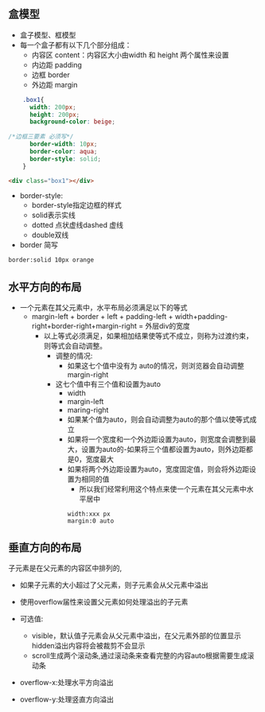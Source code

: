 ## 盒模型
- 盒子模型、框模型
- 每一个盒子都有以下几个部分组成：
  - 内容区 content：内容区大小由width 和 height 两个属性来设置
  - 内边距 padding
  - 边框 border
  - 外边距 margin

```css
    .box1{
      width: 200px;
      height: 200px;
      background-color: beige;
    
/*边框三要素 必须写*/
      border-width: 10px;
      border-color: aqua;
      border-style: solid;
    }
```

```html
<div class="box1"></div>
```
- border-style:
  - border-style指定边框的样式
  - solid表示实线
  - dotted 点状虚线dashed 虚线
  - double双线
- border 简写
```html
border:solid 10px orange
```

## 水平方向的布局
- 一个元素在其父元素中，水平布局必须满足以下的等式
  - margin-left + border + left + padding-left + width+padding-right+border-right+margin-right = 外层div的宽度
    - 以上等式必须满足，如果相加结果使等式不成立，则称为过渡约束，则等式会自动调整。
      - 调整的情况:
        - 如果这七个值中没有为 auto的情况，则浏览器会自动调整margin-right
      - 这七个值中有三个值和设置为auto
        - width
        - margin-left
        - maring-right
        - 如果某个值为auto，则会自动调整为auto的那个值以使等式成立
        - 如果将一个宽度和一个外边距设置为auto，则宽度会调整到最大，设置为auto的-如果将三个值都设置为auto，则外边距都是0，宽度最大
        - 如果将两个外边距设置为auto，宽度固定值，则会将外边距设置为相同的值
           - 所以我们经常利用这个特点来使一个元素在其父元素中水平居中
           ```
          width:xxx px
          margin:0 auto
          ```

## 垂直方向的布局

子元素是在父元素的内容区中排列的,
- 如果子元素的大小超过了父元素，则子元素会从父元素中溢出
- 使用overflow届性来设置父元素如何处理溢出的子元素
- 可选值:
  - visible，默认值子元素会从父元素中溢出，在父元素外部的位置显示hidden溢出内容将会被裁剪不会显示
  - scroll生成两个滚动条,通过滚动条来查看完整的内容auto根据需要生成滚动条
  
- overflow-x:处理水平方向溢出
- overflow-y:处理竖直方向溢出
